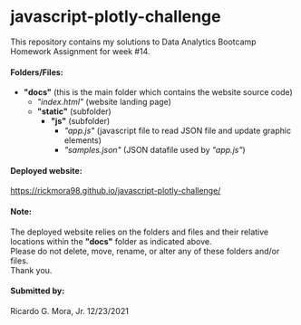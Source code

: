 # javascript-plotly-challenge 

This repository contains my solutions to Data Analytics Bootcamp Homework Assignment for week #14.

#### Folders/Files:

+ **"docs"** (this is the main folder which contains the website source code) <br>
	- *"index.html"* (website landing page) <br>
	- **"static"** (subfolder) <br>
		- **"js"** (subfolder) <br>
			- *"app.js"* (javascript file to read JSON file and update graphic elements) <br>
			- *"samples.json"* (JSON datafile used by *"app.js"*)
	
#### Deployed website: <br>

https://rickmora98.github.io/javascript-plotly-challenge/ <br>

#### Note: <br>

The deployed website relies on the folders and files and their relative locations within the **"docs"** folder as indicated above. <br>
Please do not delete, move, rename, or alter any of these folders and/or files. <br>
Thank you. <br>

#### Submitted by: <br>
 Ricardo G. Mora, Jr.  12/23/2021
 
